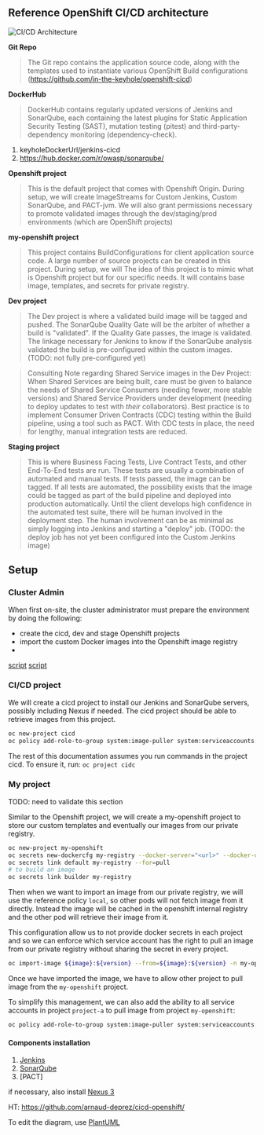 ## Reference OpenShift CI/CD architecture

![CI/CD Architecture](http://www.plantuml.com/plantuml/png/06re408pKM2qus_nYtVSjwStlZcHIF70FG5pv_t-gvWGmH75-wsPqJ1p7YxNItzw0TG0LgnKhKXVpsk4tEBN78q2h30CguWJY7mB0WPZBXfLo9tFL0921vb-ro0uOjbj08000WAs-VxW5CavYViMxVdV0Ws5Q5Z5hsA2z2o4YDu2k_6QK5eVOJypOy3bpIftmyVggUYRFeaI-uSsHxqOvLk15Ztf_dluV_ED8oxwbpZ1xYPf9TyGaPi5yMW6v1Zs5w0hOm4T7qyQ1IQQq-TWGlzL_MR55uE9y2_P7C8loyqJOKlmKjWgLJUz9Nc_2bWGy1zNY1BzYk8R9N_IwbDYAcd3_45Jyef9hYgkdx-I5PhkH_ORuO6lISc6x1RPJvftNA7EU8KSZhxTX-vnOvAxWtIW0FI9zdsYunJhuS37NshNKyFwntCyBpKPcJ3XW3RtL1s6sX3OYI0mT7ml57Ky1njZ8TZtIaIEp30C0)

**Git Repo**
> The Git repo contains the application source code, along with the templates used to instantiate various OpenShift Build configurations  (https://github.com/in-the-keyhole/openshift-cicd)

**DockerHub**
> DockerHub contains regularly updated versions of Jenkins and SonarQube, each containing the latest plugins for Static Application Security Testing (SAST), mutation testing (pitest) and third-party-dependency monitoring (dependency-check).  
1. keyholeDockerUrl/jenkins-cicd
1. https://hub.docker.com/r/owasp/sonarqube/

**Openshift project**
> This is the default project that comes with Openshift Origin. During setup, we will create ImageStreams for Custom Jenkins, Custom SonarQube, and PACT-jvm. We will also grant permissions necessary to promote validated images through the dev/staging/prod environments (which are OpenShift projects)

**my-openshift project**
> This project contains BuildConfigurations for client application source code. A large number of source projects can be created in this project.  During setup, we will The idea of this project is to mimic what is Openshift project but for our specific needs. It will contains base image, templates, and secrets for private registry.

**Dev project**
> The Dev project is where a validated build image will be tagged and pushed. The SonarQube Quality Gate will be the arbiter of whether a build is "validated". If the Quality Gate passes, the image is validated. The linkage necessary for Jenkins to know if the SonarQube analysis validated the build is pre-configured within the custom images. (TODO: not fully pre-configured yet)

> Consulting Note regarding Shared Service images in the Dev Project: When Shared Services are being built, care must be given to balance the needs of Shared Service Consumers (needing fewer, more stable versions) and Shared Service Providers under development (needing to deploy updates to test with *their* collaborators).  Best practice is to implement Consumer Driven Contracts (CDC) testing within the Build pipeline, using a tool such as PACT. With CDC tests in place, the need for lengthy, manual integration tests are reduced.


**Staging project**
> This is where Business Facing Tests, Live Contract Tests, and other End-To-End tests are run. These tests are usually a combination of automated and manual tests. If tests passed, the image can be tagged. If all tests are automated, the possibility exists that the image could be tagged as part of the build pipeline and deployed into production automatically. Until the client develops high confidence in the automated test suite, there will be human involved in the deployment step. The human involvement can be as minimal as simply logging into Jenkins and starting a "deploy" job. (TODO: the deploy job has not yet been configured into the Custom Jenkins image)



## Setup
### Cluster Admin 
When first on-site, the cluster administrator must prepare the environment by doing the following:
- create the cicd, dev and stage Openshift projects 
- import the custom Docker images into the Openshift image registry
- 

[script](cluster-administration.md)
[script](cluster-cleanup.md)

### CI/CD project

We will create a cicd project to install our Jenkins and SonarQube servers, possibly including Nexus if needed.
The cicd project should be able to retrieve images from this project.

```sh
oc new-project cicd
oc policy add-role-to-group system:image-puller system:serviceaccounts:cicd -n my-openshift
```

The rest of this documentation assumes you run commands in the project cicd. To ensure it, run: `oc project cidc`

### My project
TODO: need to validate this section

Similar to the Openshift project, we will create a my-openshift project to store our custom templates and eventually our images from our private registry.

```sh
oc new-project my-openshift
oc secrets new-dockercfg my-registry --docker-server="<url>" --docker-username="<username>" --docker-password="<password>" --docker-email="<email>"
oc secrets link default my-registry --for=pull
# to build an image
oc secrets link builder my-registry
```

Then when we want to import an image from our private registry, we will use the reference policy `local`, so other pods will not fetch image from it directly. Instead the image will be cached in the openshift internal registry and the other pod will retrieve their image from it.

This configuration allow us to not provide docker secrets in each project and so we can enforce which service account has the right to pull an image from our private registry without sharing the secret in every project.

```sh
oc import-image ${image}:${version} --from=${image}:${version} -n my-openshift -reference-policy=local --confirm
```

Once we have imported the image, we have to allow other project to pull image from the `my-openshift` project.

To simplify this management, we can also add the ability to all service accounts in project `project-a` to pull image from project `my-openshift`:

```sh
oc policy add-role-to-group system:image-puller system:serviceaccounts:project-a -n my-openshift
```




#### Components installation

1. [Jenkins](https://github.com/in-the-keyhole/openshift-jenkins-s2i)
1. [SonarQube](https://github.com/OWASP/sonarqube)
1. [PACT]

if necessary, also install [Nexus 3](https://github.com/arnaud-deprez/nexus3-docker)

HT: https://github.com/arnaud-deprez/cicd-openshift/

To edit the diagram, use [PlantUML](http://www.plantuml.com/plantuml/uml/bLFBJiCm4BpdAopkKU-eL4MjnEC2A0SE2277NbBJ-25dZLGX_fsrIHESLWLyiB8pQy_iUhFia7iCkYtGEeQMrHRHQYQL1u7AcgBRAkEuvvevBhQyWGftBR185t7Zfg6mKSYU2jQlURsu8i23i_DPlHZm2rf3KB8x1wRRg5Ta2Dgr7A7xmLOsU05CM0a9VKxxA2cjs8BVX3eNNYVuEjGdbHylgtjICDm_X1gOqbHOho9Q6oGxitjpfMX3X-3Fs4VAcDWOyd8ROstEspVA_gqHLKfEHhgZLDwZQJVqBjVNknVx7mjq_a2RiDEYGWcPowvkPglrN_HkmT1WvU_TlyRnruRt2KAJsoZJJ52IbaN2uaZEorJ5EGlTzxNZq1nG54GirJIYOnEFa2aioqLqHt0TL2jd4bnhTpdVUwKSygSjJev7qnCktbXwrMmmEquVYTuZGqf_HUG_YoKOIV_q5m00)
